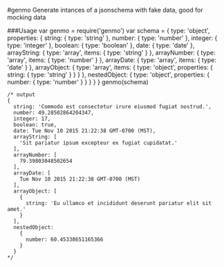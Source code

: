 #genmo
Generate intances of a jsonschema with fake data, good for mocking data

###Usage
    var genmo = require('genmo')
    var schema = {
      type: 'object',
      properties: {
        string: {
          type: 'string'
        },
        number: {
          type: 'number'
        },
        integer: {
          type: 'integer'
        },
        boolean: {
          type: 'boolean'
        },
        date: {
          type: 'date'
        },
        arrayString: {
          type: 'array',
          items: {
            type: 'string'
          }
        },
        arrayNumber: {
          type: 'array',
          items: {
            type: 'number'
          }
        },
        arrayDate: {
          type: 'array',
          items: {
            type: 'date'
          }
        },
        arrayObject: {
          type: 'array',
          items: {
            type: 'object',
            properties: {
              string: {
                type: 'string'
              }
            }
          }
        },
        nestedObject: {
          type: 'object',
          properties: {
            number: {
              type: 'number'
            }
          }
        }
      }
    }
    genmo(schema)

    /* output
    {
      string: 'Commodo est consectetur irure eiusmod fugiat nostrud.',
      number: 49.28502864204347,
      integer: 17,
      boolean: true,
      date: Tue Nov 10 2015 21:22:38 GMT-0700 (MST),
      arrayString: [
        'Sit pariatur ipsum excepteur ex fugiat cupidatat.'
      ],
      arrayNumber: [
        79.39803048502654
      ],
      arrayDate: [
        Tue Nov 10 2015 21:22:38 GMT-0700 (MST)
      ],
      arrayObject: [
        {
          string: 'Eu ullamco et incididunt deserunt pariatur elit sit amet.'
        }
      ],
      nestedObject:
        {
          number: 60.45338651165366
        }
      }
    */
